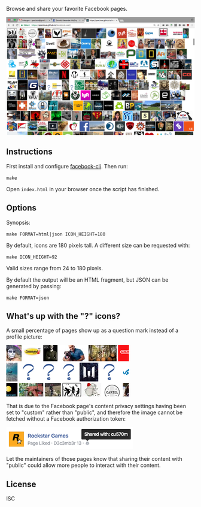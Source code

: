 Browse and share your favorite Facebook pages.

![Screenshot](screenshot.png)

## Instructions

First install and configure [facebook-cli](https://github.com/specious/facebook-cli). Then run:

```
make
```

Open `index.html` in your browser once the script has finished.

## Options

Synopsis:

```
make FORMAT=html|json ICON_HEIGHT=180
```

By default, icons are 180 pixels tall. A different size can be requested with:

```
make ICON_HEIGHT=92
```

Valid sizes range from 24 to 180 pixels.

By default the output will be an HTML fragment, but JSON can be generated by passing:

```
make FORMAT=json
```

## What's up with the "?" icons?

A small percentage of pages show up as a question mark instead of a profile picture:

!["?" icon](doc/images/question-mark-icon.png)

That is due to the Facebook page's content privacy settings having been set to "custom" rather than "public", and therefore the image cannot be fetched without a Facebook authorization token:

![Shared with: custom](doc/images/shared-with-custom.png)

Let the maintainers of those pages know that sharing their content with "public" could allow more people to interact with their content.

## License

ISC
